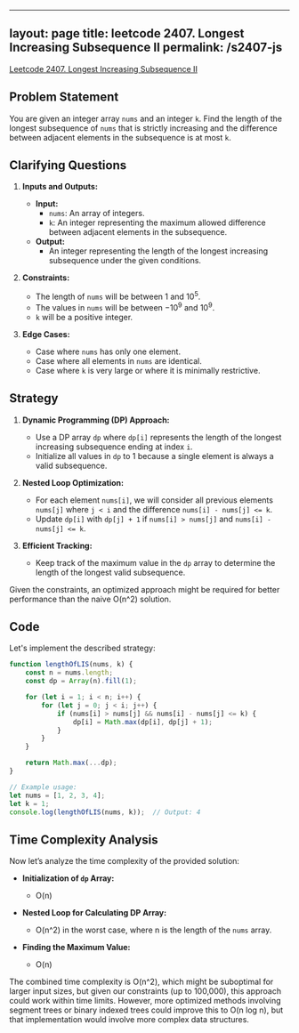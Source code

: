 
---
layout: page
title: leetcode 2407. Longest Increasing Subsequence II
permalink: /s2407-js
---
[Leetcode 2407. Longest Increasing Subsequence II](https://algoadvance.github.io/algoadvance/l2407)
## Problem Statement

You are given an integer array `nums` and an integer `k`. Find the length of the longest subsequence of `nums` that is strictly increasing and the difference between adjacent elements in the subsequence is at most `k`.

## Clarifying Questions

1. **Inputs and Outputs:**
   - **Input:** 
     - `nums`: An array of integers.
     - `k`: An integer representing the maximum allowed difference between adjacent elements in the subsequence.
   - **Output:** 
     - An integer representing the length of the longest increasing subsequence under the given conditions.

2. **Constraints:**
   - The length of `nums` will be between 1 and $10^5$.
   - The values in `nums` will be between $-10^9$ and $10^9$.
   - `k` will be a positive integer.

3. **Edge Cases:**
   - Case where `nums` has only one element.
   - Case where all elements in `nums` are identical.
   - Case where `k` is very large or where it is minimally restrictive.

## Strategy

1. **Dynamic Programming (DP) Approach:**
   - Use a DP array `dp` where `dp[i]` represents the length of the longest increasing subsequence ending at index `i`.
   - Initialize all values in `dp` to 1 because a single element is always a valid subsequence.

2. **Nested Loop Optimization:**
   - For each element `nums[i]`, we will consider all previous elements `nums[j]` where `j < i` and the difference `nums[i] - nums[j] <= k`.
   - Update `dp[i]` with `dp[j] + 1` if `nums[i] > nums[j]` and `nums[i] - nums[j] <= k`.

3. **Efficient Tracking:**
   - Keep track of the maximum value in the `dp` array to determine the length of the longest valid subsequence.

Given the constraints, an optimized approach might be required for better performance than the naive O(n^2) solution.

## Code
Let's implement the described strategy:

```javascript
function lengthOfLIS(nums, k) {
    const n = nums.length;
    const dp = Array(n).fill(1);

    for (let i = 1; i < n; i++) {
        for (let j = 0; j < i; j++) {
            if (nums[i] > nums[j] && nums[i] - nums[j] <= k) {
                dp[i] = Math.max(dp[i], dp[j] + 1);
            }
        }
    }

    return Math.max(...dp);
}

// Example usage:
let nums = [1, 2, 3, 4];
let k = 1;
console.log(lengthOfLIS(nums, k));  // Output: 4
```

## Time Complexity Analysis

Now let’s analyze the time complexity of the provided solution:

- **Initialization of `dp` Array:**
  - O(n)

- **Nested Loop for Calculating DP Array:**
  - O(n^2) in the worst case, where n is the length of the `nums` array.

- **Finding the Maximum Value:**
  - O(n)

The combined time complexity is O(n^2), which might be suboptimal for larger input sizes, but given our constraints (up to 100,000), this approach could work within time limits. However, more optimized methods involving segment trees or binary indexed trees could improve this to O(n log n), but that implementation would involve more complex data structures.